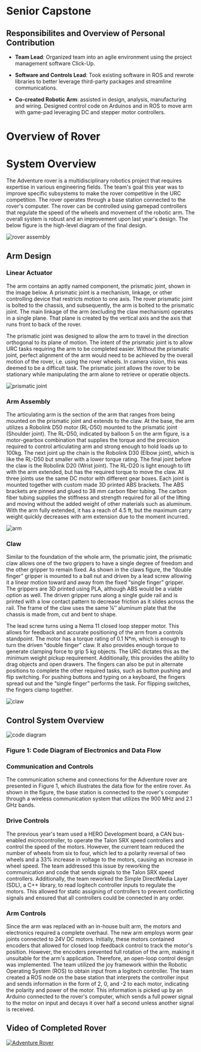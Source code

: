 # Senior Capstone

## Responsibilites and Overview of Personal Contribution

* **Team Lead**: Organized team into an agile environment using the project management software Click-Up.

* **Software and Controls Lead**: Took existing software in ROS and rewrote libraries to better leverage third-party packages and streamline communications.

* **Co-created Robotic Arm**: assisted in design, analysis, manufacturing and wiring. Designed control code on Arduinos and in ROS to move arm with game-pad leveraging DC and stepper motor controllers.

# Overview of Rover

# System Overview

The Adventure rover is a multidisciplinary robotics project that requires expertise in various engineering fields. The team's goal this year was to improve specific subsystems to make the rover competitive in the URC competition. The rover operates through a base station connected to the rover's computer. The rover can be controlled using gamepad controllers that regulate the speed of the wheels and movement of the robotic arm. The overall system is robust and an improvement upon last year's design. The below figure is the high-level diagram of the final design.

![rover assembly](figures/arm_assembly.png)

## Arm Design

### Linear Actuator

The arm contains an aptly named component, the prismatic joint, shown in the image below. A prismatic joint is a mechanism, linkage, or other controlling device that restricts motion to one axis. The rover prismatic joint is bolted to the chassis, and subsequently, the arm is bolted to the prismatic joint. The main linkage of the arm (excluding the claw mechanism) operates in a single plane. That plane is created by the vertical axis and the axis that runs front to back of the rover.

The prismatic joint was designed to allow the arm to travel in the direction orthogonal to its plane of motion. The intent of the prismatic joint is to allow URC tasks requiring the arm to be completed easier. Without the prismatic joint, perfect alignment of the arm would need to be achieved by the overall motion of the rover, i.e. using the rover wheels. In camera vision, this was deemed to be a difficult task. The prismatic joint allows the rover to be stationary while manipulating the arm alone to retrieve or operatie objects.

![prismatic joint](figures/joint.png)

### Arm Assembly

The articulating arm is the section of the arm that ranges from being mounted on the prismatic joint and extends to the claw. At the base, the arm utilizes a Robolink D50 motor (RL-D50) mounted to the prismatic joint (Shoulder joint). The RL-D50, indicated by balloon 5 on the arm figure, is a motor-gearbox combination that supplies the torque and the precision required to control articulating arm and strong enough to hold loads up to 100kg. The next joint up the chain is the Robolink D30 (Elbow joint), which is like the RL-D50 but smaller with a lower torque rating. The final joint before the claw is the Robolink D20 (Wrist joint). The RL-D20 is light enough to lift with the arm extended, but has the required torque to move the claw. All three joints use the same DC motor with different gear boxes. Each joint is mounted together with custom made 3D printed ABS brackets. The ABS brackets are pinned and glued to 38 mm carbon fiber tubing. The carbon fiber tubing supplies the stiffness and strength required for all of the lifting and moving without the added weight of other materials such as aluminum. With the arm fully extended, it has a reach of 4.5 ft, but the maximum carry weight quickly decreases with arm extension due to the moment incurred.

![arm](figures/arm.png)

### Claw

Similar to the foundation of the whole arm, the prismatic joint, the prismatic claw allows one of the two grippers to have a single degree of freedom and the other gripper to remain fixed. As shown in the claws figure, the “double finger” gripper is mounted to a ball nut and driven by a lead screw allowing it a linear motion toward and away from the fixed “single finger” gripper. The grippers are 3D printed using PLA, although ABS would be a viable option as well. The driven gripper runs along a single guide rail and is printed with a low contact pattern to decrease friction as it slides across the rail. The frame of the claw uses the same ¼’’ aluminum plate that the chassis is made from, cut and bent to shape.

The lead screw turns using a Nema 11 closed loop stepper motor. This allows for feedback and accurate positioning of the arm from a controls standpoint. The motor has a torque rating of 0.1 N*m, which is enough to turn the driven “double finger” claw. It also provides enough torque to generate clamping force to grip 5 kg objects. The URC dictates this as the minimum weight pickup requirement. Additionally, this provides the ability to drag objects and open drawers. The fingers can also be put in alternate positions to complete the other required tasks, such as button pushing and flip switching. For pushing buttons and typing on a keyboard, the fingers spread out and the “single finger” performs the task. For flipping switches, the fingers clamp together.

![claw](figures/claw.png)

## Control System Overview

![code diagram](figures/Blank_diagram.png)

### Figure 1: Code Diagram of Electronics and Data Flow

### **Communication and Controls**

The communication scheme and connections for the Adventure rover are presented in Figure 1, which illustrates the data flow for the entire rover. As shown in the figure, the base station is connected to the rover's computer through a wireless communication system that utilizes the 900 MHz and 2.1 GHz bands.

### **Drive Controls**

The previous year's team used a HERO Development board, a CAN bus-enabled microcontroller, to operate the Talon SRX speed controllers and control the speed of the motors. However, the current team reduced the number of wheels from six to four, which led to a polarity reversal of two wheels and a 33% increase in voltage to the motors, causing an increase in wheel speed. The team addressed this issue by reworking the communication and code that sends signals to the Talon SRX speed controllers. Additionally, the team reworked the Simple DirectMedia Layer (SDL), a C++ library, to read logitech controller inputs to regulate the motors. This allowed for static assigning of controllers to prevent conflicting signals and ensured that all controllers could be connected in any order.

### **Arm Controls**

Since the arm was replaced with an in-house built arm, the motors and electronics required a complete overhaul. The new arm employs worm gear joints connected to 24V DC motors. Initially, these motors contained encoders that allowed for closed loop feedback control to track the motor's position. However, the encoders prevented full rotation of the arm, making it unsuitable for the arm's application. Therefore, an open-loop control design was implemented. The team utilized the joy framework within the Robotic Operating System (ROS) to obtain input from a logitech controller. The team created a ROS node on the base station that interprets the controller input and sends information in the form of 2, 0, and -2 to each motor, indicating the polarity and power of the motor. This information is picked up by an Arduino connected to the rover's computer, which sends a full power signal to the motor on input and decays it over half a second unless another signal is received.

## Video of Completed Rover

[![Adventure Rover](https://img.youtube.com/vi/jd4WxPIJLbY/0.jpg)](https://youtu.be/jd4WxPIJLbY)
